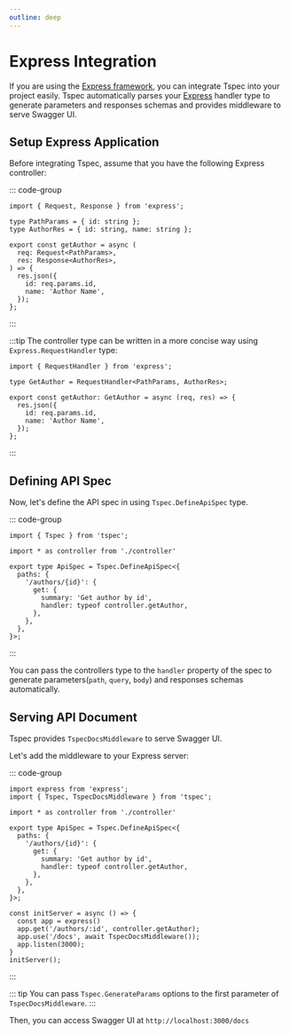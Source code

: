 ```yaml
---
outline: deep
---
```


# Express Integration

If you are using the [Express framework](https://expressjs.com/), you can integrate Tspec into your project easily.
Tspec automatically parses your [Express](https://expressjs.com/) handler type to generate parameters and responses schemas and provides middleware to serve Swagger UI.

## Setup Express Application

Before integrating Tspec, assume that you have the following Express controller:

::: code-group
```ts[controller.ts]
import { Request, Response } from 'express';

type PathParams = { id: string };
type AuthorRes = { id: string, name: string };

export const getAuthor = async (
  req: Request<PathParams>,
  res: Response<AuthorRes>,
) => {
  res.json({
    id: req.params.id,
    name: 'Author Name',
  });
};
```
:::


:::tip
The controller type can be written in a more concise way using `Express.RequestHandler` type:

```ts{3,5}
import { RequestHandler } from 'express';

type GetAuthor = RequestHandler<PathParams, AuthorRes>;

export const getAuthor: GetAuthor = async (req, res) => {
  res.json({
    id: req.params.id,
    name: 'Author Name',
  });
};
```
:::

## Defining API Spec

Now, let's define the API spec in using `Tspec.DefineApiSpec` type.

::: code-group
```ts[index.ts]{10}
import { Tspec } from 'tspec';

import * as controller from './controller'

export type ApiSpec = Tspec.DefineApiSpec<{
  paths: {
    '/authors/{id}': {
      get: {
        summary: 'Get author by id',
        handler: typeof controller.getAuthor,
      },
    },
  },
}>;
```
:::

You can pass the controllers type to the `handler` property of the spec to generate parameters(`path`, `query`, `body`) and responses schemas automatically.



## Serving API Document

Tspec provides `TspecDocsMiddleware` to serve Swagger UI.

Let's add the middleware to your Express server:

::: code-group
```ts[index.ts]{2,20}
import express from 'express';
import { Tspec, TspecDocsMiddleware } from 'tspec';

import * as controller from './controller'

export type ApiSpec = Tspec.DefineApiSpec<{
  paths: {
    '/authors/{id}': {
      get: {
        summary: 'Get author by id',
        handler: typeof controller.getAuthor,
      },
    },
  },
}>;

const initServer = async () => {
  const app = express()
  app.get('/authors/:id', controller.getAuthor);
  app.use('/docs', await TspecDocsMiddleware());
  app.listen(3000);
}
initServer();
```
:::

::: tip
You can pass `Tspec.GenerateParams` options to the first parameter of `TspecDocsMiddleware`.
:::



Then, you can access Swagger UI at `http://localhost:3000/docs`


